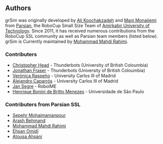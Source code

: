 ## Authors

grSim was originally developed by [Ali Koochakzadeh](https://github.com/ali-k) and [Mani Monajjemi](https://mani.im) from [Parsian](https://web.archive.org/web/20190121190441/http://wiki.robocup.org:80/Small_Size_League/Teams#Parsian), the RoboCup Small Size Team of [Amirkabir University of Technology](http://www.aut.ac.ir/aut/). Since 2011, it has received numerous contributions from the RoboCup SSL community as well as Parsian team members (listed below). grSim is Currently maintained by [Mohammad Mahdi Rahimi](https://github.com/Mahi97).

### Contributers

- [Christopher Head](https://github.com/Hawk777) - Thunderbots (University of British Coloumbia)
- [Jonathan Fraser](https://github.com/Binaryblade) - Thunderbots (University of British Coloumbia)
- [Verónica Raspeño](vero.uc3m@gmail.com) - University Carlos III of Madrid
- [Alejandro Caparrós](alexcap.uc3m@gmail.com) - University Carlos III of Madrid
- [Jan Segre](jan@segre.in) - RoboIME
- [Henrique Bonini de Britto Menezes](henrique.menezes@usp.br) - Universidade de São Paulo

### Contributers from Parsian SSL 

- [Sepehr Mohaimanianpour](http://sepehr.im)
- [Arash Behmand](https://github.com/arashbehmand)
- [Mohammad Mahdi Rahimi](https://github.com/Mahi97)
- [Ehsan Omidi](#)
- [Atousa Ahsani](http://github.com/aahsani) 
